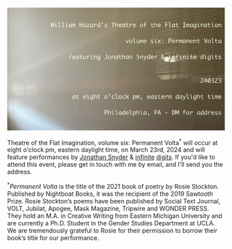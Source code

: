 ![permanent volta](pics/whtotfiv6.jpeg 'permanent volta')

Theatre of the Flat Imagination, volume six: Permanent Volta<sup>†</sup> will occur at eight o'clock pm, eastern daylight time, on March 23rd, 2024 and will feature performances by [Jonathan Snyder](https://www.instagram.com/jaseknighter/) & [infinite](https://schollz.com/infinitedigits/) [digits](https://infinitedigits.bandcamp.com/). If you'd like to attend this event, please get in touch with me by email, and I'll send you the address.

<sup>†</sup><em>Permanent Volta</em> is the title of the 2021 book of poetry by Rosie Stockton. Published by Nightboat Books, it was the recipient of the 2019 Sawtooth Prize. Rosie Stockton’s poems have been published by Social Text Journal, VOLT, Jubilat, Apogee, Mask Magazine, Tripwire and WONDER PRESS. They hold an M.A. in Creative Writing from Eastern Michigan University and are currently a Ph.D. Student in the Gender Studies Department at UCLA. We are tremendously grateful to Rosie for their permission to borrow their book’s title for our performance.
